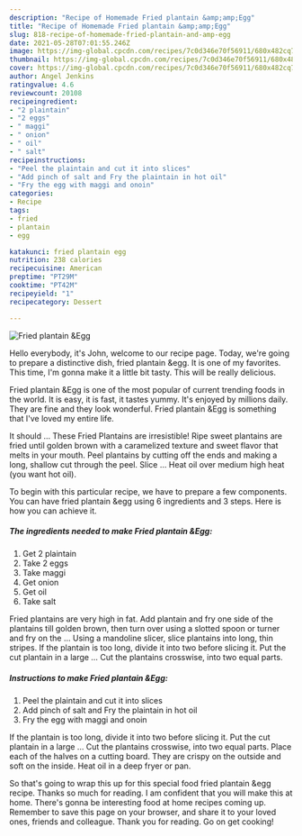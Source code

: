 ```yaml
---
description: "Recipe of Homemade Fried plantain &amp;amp;Egg"
title: "Recipe of Homemade Fried plantain &amp;amp;Egg"
slug: 818-recipe-of-homemade-fried-plantain-and-amp-egg
date: 2021-05-28T07:01:55.246Z
image: https://img-global.cpcdn.com/recipes/7c0d346e70f56911/680x482cq70/fried-plantain-egg-recipe-main-photo.jpg
thumbnail: https://img-global.cpcdn.com/recipes/7c0d346e70f56911/680x482cq70/fried-plantain-egg-recipe-main-photo.jpg
cover: https://img-global.cpcdn.com/recipes/7c0d346e70f56911/680x482cq70/fried-plantain-egg-recipe-main-photo.jpg
author: Angel Jenkins
ratingvalue: 4.6
reviewcount: 20108
recipeingredient:
- "2 plaintain"
- "2 eggs"
- " maggi"
- " onion"
- " oil"
- " salt"
recipeinstructions:
- "Peel the plaintain and cut it into slices"
- "Add pinch of salt and Fry the plaintain in hot oil"
- "Fry the egg with maggi and onoin"
categories:
- Recipe
tags:
- fried
- plantain
- egg

katakunci: fried plantain egg 
nutrition: 238 calories
recipecuisine: American
preptime: "PT29M"
cooktime: "PT42M"
recipeyield: "1"
recipecategory: Dessert

---
```



![Fried plantain &amp;Egg](https://img-global.cpcdn.com/recipes/7c0d346e70f56911/680x482cq70/fried-plantain-egg-recipe-main-photo.jpg)

Hello everybody, it's John, welcome to our recipe page. Today, we're going to prepare a distinctive dish, fried plantain &amp;egg. It is one of my favorites. This time, I'm gonna make it a little bit tasty. This will be really delicious.

Fried plantain &amp;Egg is one of the most popular of current trending foods in the world. It is easy, it is fast, it tastes yummy. It's enjoyed by millions daily. They are fine and they look wonderful. Fried plantain &amp;Egg is something that I've loved my entire life.

It should … These Fried Plantains are irresistible! Ripe sweet plantains are fried until golden brown with a caramelized texture and sweet flavor that melts in your mouth. Peel plantains by cutting off the ends and making a long, shallow cut through the peel. Slice … Heat oil over medium high heat (you want hot oil).


To begin with this particular recipe, we have to prepare a few components. You can have fried plantain &amp;egg using 6 ingredients and 3 steps. Here is how you can achieve it.

<!--inarticleads1-->

##### The ingredients needed to make Fried plantain &amp;Egg:

1. Get 2 plaintain
1. Take 2 eggs
1. Take  maggi
1. Get  onion
1. Get  oil
1. Take  salt


Fried plantains are very high in fat. Add plantain and fry one side of the plantains till golden brown, then turn over using a slotted spoon or turner and fry on the … Using a mandoline slicer, slice plantains into long, thin stripes. If the plantain is too long, divide it into two before slicing it. Put the cut plantain in a large … Cut the plantains crosswise, into two equal parts. 

<!--inarticleads2-->

##### Instructions to make Fried plantain &amp;Egg:

1. Peel the plaintain and cut it into slices
1. Add pinch of salt and Fry the plaintain in hot oil
1. Fry the egg with maggi and onoin


If the plantain is too long, divide it into two before slicing it. Put the cut plantain in a large … Cut the plantains crosswise, into two equal parts. Place each of the halves on a cutting board. They are crispy on the outside and soft on the inside. Heat oil in a deep fryer or pan. 

So that's going to wrap this up for this special food fried plantain &amp;egg recipe. Thanks so much for reading. I am confident that you will make this at home. There's gonna be interesting food at home recipes coming up. Remember to save this page on your browser, and share it to your loved ones, friends and colleague. Thank you for reading. Go on get cooking!
